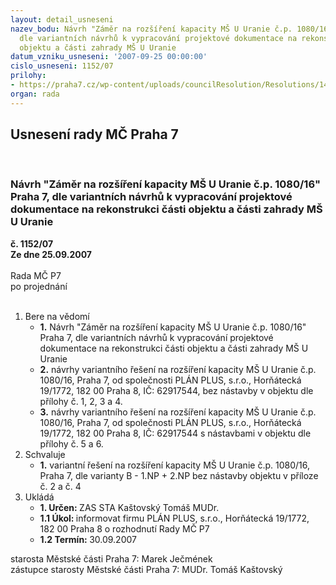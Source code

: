```yaml
---
layout: detail_usneseni
nazev_bodu: Návrh "Záměr na rozšíření kapacity MŠ U Uranie č.p. 1080/16" Praha 7,
  dle variantních návrhů k vypracování projektové dokumentace na rekonstrukci části
  objektu a části zahrady MŠ U Uranie
datum_vzniku_usneseni: '2007-09-25 00:00:00'
cislo_usneseni: 1152/07
prilohy:
- https://praha7.cz/wp-content/uploads/councilResolution/Resolutions/14742/47-usnesen%c3%ad_%c4%8d.0884.doc
organ: rada
---
```

<div id="ucUsn_pList" class="usn">
	<span><h2>Usnesení rady MČ Praha 7 </h2>
<br></span><div class="standBody">
<span><h3>Návrh "Záměr na rozšíření kapacity MŠ U Uranie č.p. 1080/16" Praha 7, dle variantních návrhů k vypracování projektové dokumentace na rekonstrukci části objektu a části zahrady MŠ U Uranie</h3></span><div class="center">
		<strong>č. 1152/07</strong><br>
	</div>
<div class="center">
		<strong>Ze dne 25.09.2007</strong><br><br>
	</div>Rada MČ P7<br> po projednání<br><br><ol>
<li>Bere na vědomí<ul>
<li>
<strong>1.</strong> Návrh "Záměr na rozšíření kapacity MŠ U Uranie č.p. 1080/16" Praha 7, dle variantních návrhů k vypracování projektové dokumentace na rekonstrukci části objektu a části zahrady MŠ U Uranie</li>
<li>
<strong>2.</strong> návrhy variantního řešení na rozšíření kapacity MŠ U Uranie č.p. 1080/16, Praha 7, od společnosti PLÁN PLUS, s.r.o., Horňátecká 19/1772, 182 00 Praha 8, IČ: 62917544, bez nástavby v objektu dle přílohy č. 1, 2, 3 a 4. </li>
<li>
<strong>3.</strong> návrhy variantního řešení  na rozšíření kapacity MŠ U Uranie č.p. 1080/16, Praha 7, od společnosti PLÁN PLUS, s.r.o., Horňátecká 19/1772, 182 00 Praha 8, IČ: 62917544 s nástavbami v objektu dle přílohy č. 5 a 6.   </li>
</ul>
</li>
<li>Schvaluje<ul><li>
<strong>1.</strong> variantní řešení na rozšíření kapacity MŠ U Uranie č.p. 1080/16, Praha 7, dle varianty B - 1.NP + 2.NP bez nástavby objektu v příloze č. 2 a č. 4       </li></ul>
</li>
<li>Ukládá<ul>
<li>
<strong>1. Určen: </strong>ZAS STA Kaštovský Tomáš MUDr.</li>
<li>
<strong>1.1 Úkol: </strong>informovat firmu PLÁN PLUS, s.r.o., Horňátecká 19/1772, 182 00 Praha 8 o rozhodnutí Rady MČ P7</li>
<li>
<strong>1.2 Termín: </strong>30.09.2007</li>
</ul>
</li>
</ol>starosta Městské části Praha 7: Marek Ječmének<br>zástupce starosty Městské části Praha 7: MUDr. Tomáš Kaštovský 
</div>
</div>